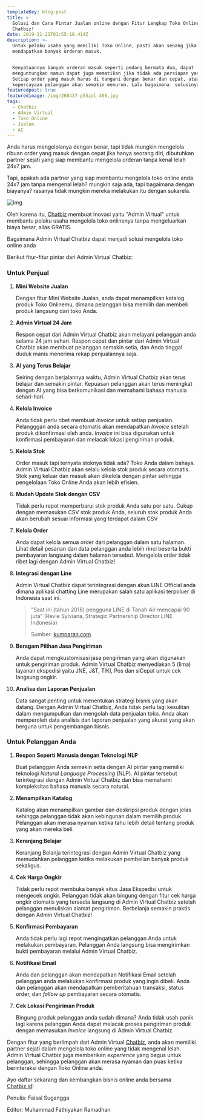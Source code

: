 ```yaml
---
templateKey: blog-post
title: >-
  Solusi dan Cara Pintar Jualan online dengan Fitur Lengkap Toko Online dari
  Chatbiz!
date: 2019-11-21T01:55:18.414Z
description: >-
  Untuk pelaku usaha yang memiliki Toko Online, pasti akan senang jika
  mendapatkan banyak orderan masuk. 


  Kenyataannya banyak orderan masuk seperti pedang bermata dua, dapat
  menguntungkan namun dapat juga mematikan jika tidak ada persiapan yang matang.
  Setiap order yang masuk harus di tangani dengan benar dan cepat, atau
  kepercayaan pelanggan akan semakin menurun. Lalu bagaimana  solusinya?
featuredpost: true
featuredimage: /img/268437-p55zol-498.jpg
tags:
  - Chatbiz
  - Admin Virtual
  - Toko Online
  - Jualan
  - AI
---
```

Anda harus mengelolanya dengan benar, tapi tidak mungkin mengelola ribuan order yang masuk dengan cepat jika hanya seorang diri, dibutuhkan partner sejati yang siap membantu mengelola orderan tanpa kenal lelah 24x7 jam. 

Tapi, apakah ada partner yang siap membantu mengelola toko online anda 24x7 jam tanpa mengenal lelah? mungkin saja ada, tapi bagaimana dengan biayanya? rasanya tidak mungkin mereka melakukan itu dengan sukarela.

![img](https://lh4.googleusercontent.com/wx8u37ipJNGfPN3hsQ9zzi8lO80Q63p2CtbmIof_JnHLoBJ2F9w4_f5dLqO2DO0drbxl5v-_9EpzmZRMliLi2mSPptn7q3GDFccF4EGNChE3EWp8so70u0bjTCooh_BXAbbAXAb-)

Oleh karena itu, [Chatbiz](http://www.chatbiz.id) membuat Inovasi yaitu "Admin Virtual" untuk membantu pelaku usaha mengelola toko onlinenya tanpa mengeluarkan biaya besar, alias GRATIS. 

Bagaimana Admin Virtual Chatbiz dapat menjadi solusi mengelola toko online anda 

Berikut fitur-fitur pintar dari Admin Virtual Chatbiz:

### Untuk Penjual

1. **Mini Website Jualan**

   Dengan fitur Mini Website Jualan, anda dapat menampilkan katalog produk Toko Onlinemu, dimana pelanggan bisa memilih dan membeli produk langsung dari toko Anda.

2. **Admin Virtual 24 Jam**

   Respon cepat dari Admin Virtual Chatbiz akan melayani pelanggan anda selama 24 jam sehari. Respon cepat dan pintar dari Admin Virtual Chatbiz akan membuat pelanggan semakin setia, dan Anda tinggal duduk manis menerima rekap penjualannya saja.

3. **AI yang Terus Belajar**

   Seiring dengan berjalannya waktu, Admin Virtual Chatbiz akan terus belajar dan semakin pintar. Kepuasan pelanggan akan terus meningkat dengan AI yang bisa berkomunikasi dan memahami bahasa manusia sehari-hari.

4. **Kelola Invoice**

   Anda tidak perlu ribet membuat *Invoice* untuk setiap penjualan. Pelangggan anda secara otomatis akan mendapatkan *Invoice* setelah produk dikonfirmasi oleh anda. *Invoice* ini bisa digunakan untuk konfirmasi pembayaran dan melacak lokasi pengiriman produk.

5. **Kelola Stok**

   Order masuk tapi ternyata stoknya tidak ada? Toko Anda dalam bahaya. Admin Virtual Chatbiz akan selalu kelola stok produk secara otomatis. Stok yang keluar dan masuk akan dikelola dengan pintar sehingga pengelolaan Toko Online Anda akan lebih efisien.

6. **Mudah Update Stok dengan CSV**

   Tidak perlu repot memperbarui stok produk Anda satu per satu. Cukup dengan memasukan CSV stok produk Anda, seluruh stok produk Anda akan berubah sesuai informasi yang terdapat dalam CSV

7. **Kelola Order**

   Anda dapat kelola semua order dari pelanggan dalam satu halaman. Lihat detail pesanan dan data pelanggan anda lebih rinci beserta bukti pembayaran langsung dalam halaman tersebut. Mengelola order tidak ribet lagi dengan Admin Virtual Chatbiz!

8. **Integrasi dengan Line**

   Admin Virtual Chatbiz dapat terintegrasi dengan akun LINE Official anda dimana aplikasi chatting Line merupakan salah satu aplikasi terpoluer di Indonesia saat ini.  

   > "Saat ini (tahun 2018) pengguna LINE di Tanah Air mencapai 90 juta" (Revie Sylviana, Strategic Partnership Director LINE Indonesia)
   >
   > Sumber: [kumparan.com ](https://kumparan.com/kumparantech/pengguna-line-di-indonesia-capai-90-juta-didominasi-anak-muda)

9. **Beragam Pilihan Jasa Pengiriman**

   Anda dapat mengkustomisasi jasa pengiriman yang akan digunakan untuk pengiriman produk. Admin Virtual Chatbiz menyediakan 5 (lima) layanan ekspedisi yaitu JNE, J&T, TIKI, Pos dan siCepat untuk cek langsung ongkir.

10. **Analisa dan Laporan Penjualan**

    Data sangat penting untuk menentukan strategi bisnis yang akan datang. Dengan Admin Virtual Chatbiz, Anda tidak perlu lagi kesulitan dalam mengumpulkan dan mengolah data penjualan toko. Anda akan memperoleh data analisis dan laporan penjualan yang akurat yang akan berguna untuk pengembangan bisnis.

### Untuk Pelanggan Anda

1. **Respon Seperti Manusia dengan Teknologi NLP**

   Buat pelanggan Anda semakin setia dengan AI pintar yang memiliki teknologi *Natural Language Processing* (NLP). AI pintar tersebut terintegrasi dengan Admin Virtual Chatbiz dan bisa memahami kompleksitas bahasa manusia secara natural.

2. **Menampilkan Katalog** 

   Katalog akan menampilkan gambar dan deskripsi produk dengan jelas sehingga pelanggan tidak akan kebingunan dalam memilih produk. Pelanggan akan merasa nyaman ketika tahu lebih detail tentang produk yang akan mereka beli.

3. **Keranjang Belajar**

   Keranjang Belanja terintegrasi dengan Admin Virtual Chatbiz yang memudahkan pelanggan ketika melakukan pembelian banyak produk sekaligus.

4. **Cek Harga Ongkir**

   Tidak perlu repot membuka banyak situs Jasa Ekspedisi untuk mengecek ongkir. Pelanggan tidak akan bingung dengan fitur cek harga ongkir otomatis yang tersedia langsung di Admin Virtual Chatbiz setelah pelanggan menuliskan alamat pengiriman. Berbelanja semakin praktis dengan Admin Virtual Chatbiz!

5. **Konfirmasi Pembayaran**

   Anda tidak perlu lagi repot mengingatkan pelanggan Anda untuk melakukan pembayaran. Pelanggan Anda langsung bisa mengirimkan bukti pembayaran melalui Admin Virtual Chatbiz.

6. **Notifikasi Email**

   Anda dan pelanggan akan mendapatkan Notifikasi Email setelah pelanggan anda melakukan konfirmasi produk yang ingin dibeli. Anda dan pelanggan akan mendapatkan pemberitahuan transaksi, status order, dan *follow up* pembayaran secara otomatis.

7. **Cek Lokasi Pengiriman Produk**

   Bingung produk pelanggan anda sudah dimana? Anda tidak usah panik lagi karena  pelanggan Anda dapat melacak proses pengiriman produk dengan memasukan *Invoice* langsung di Admin Virtual Chatbiz.

Dengan fitur yang berlimpah dari Admin Virtual [Chatbiz](http://www.chatbiz.id), anda akan memiliki partner sejati dalam mengelola toko online yang tidak mengenal lelah. Admin Virtual Chatbiz juga memberikan *experience* yang bagus untuk pelanggan, sehingga pelanggan akan merasa nyaman dan puas ketika berinteraksi dengan Toko Online anda. 

Ayo daftar sekarang dan kembangkan bisnis online anda bersama [Chatbiz.id](http://www.chatbiz.id)!



Penulis: Faisal Sugangga

Editor: Muhammad Fathiyakan Ramadhan
